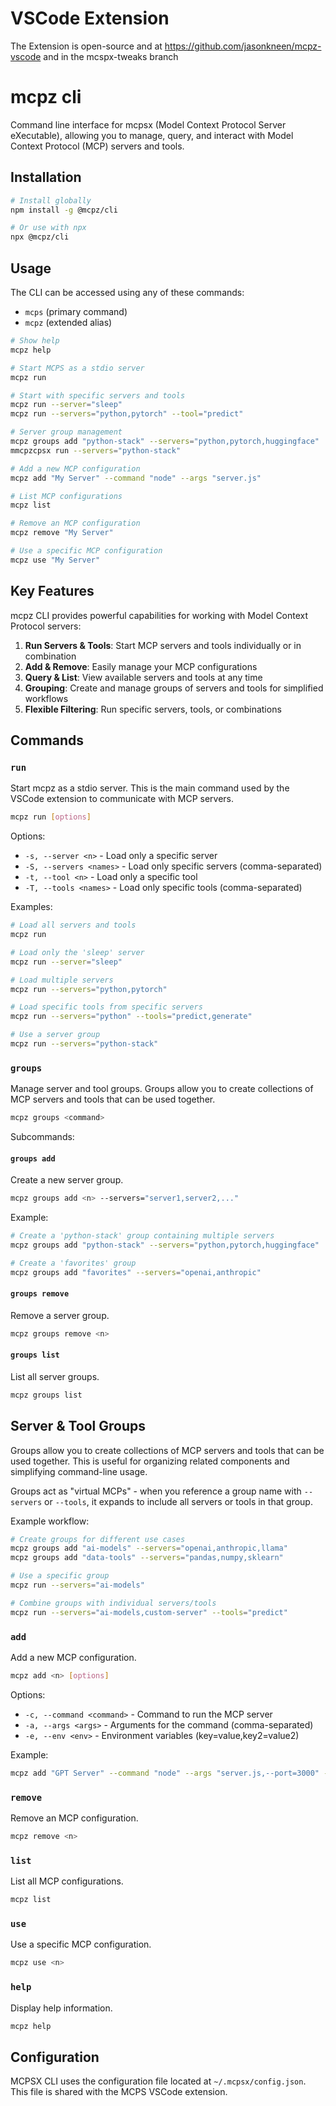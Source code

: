 # VSCode Extension

The Extension is open-source and at https://github.com/jasonkneen/mcpz-vscode and in the mcspx-tweaks branch


# mcpz cli

Command line interface for mcpsx (Model Context Protocol Server eXecutable), allowing you to manage, query, and interact with Model Context Protocol (MCP) servers and tools.

## Installation

```bash
# Install globally
npm install -g @mcpz/cli

# Or use with npx
npx @mcpz/cli
```

## Usage

The CLI can be accessed using any of these commands:
- `mcps` (primary command)
- `mcpz` (extended alias)

```bash
# Show help
mcpz help

# Start MCPS as a stdio server
mcpz run

# Start with specific servers and tools
mcpz run --server="sleep"
mcpz run --servers="python,pytorch" --tool="predict"

# Server group management
mcpz groups add "python-stack" --servers="python,pytorch,huggingface"
mmcpzcpsx run --servers="python-stack"

# Add a new MCP configuration
mcpz add "My Server" --command "node" --args "server.js"

# List MCP configurations
mcpz list

# Remove an MCP configuration
mcpz remove "My Server"

# Use a specific MCP configuration
mcpz use "My Server"
```

## Key Features

mcpz CLI provides powerful capabilities for working with Model Context Protocol servers:

1. **Run Servers & Tools**: Start MCP servers and tools individually or in combination
2. **Add & Remove**: Easily manage your MCP configurations
3. **Query & List**: View available servers and tools at any time
4. **Grouping**: Create and manage groups of servers and tools for simplified workflows
5. **Flexible Filtering**: Run specific servers, tools, or combinations

## Commands

### `run`

Start mcpz as a stdio server. This is the main command used by the VSCode extension to communicate with MCP servers.

```bash
mcpz run [options]
```

Options:
- `-s, --server <n>` - Load only a specific server
- `-S, --servers <names>` - Load only specific servers (comma-separated)
- `-t, --tool <n>` - Load only a specific tool
- `-T, --tools <names>` - Load only specific tools (comma-separated)

Examples:
```bash
# Load all servers and tools
mcpz run

# Load only the 'sleep' server
mcpz run --server="sleep"

# Load multiple servers
mcpz run --servers="python,pytorch"

# Load specific tools from specific servers
mcpz run --servers="python" --tools="predict,generate"

# Use a server group
mcpz run --servers="python-stack"
```

### `groups`

Manage server and tool groups. Groups allow you to create collections of MCP servers and tools that can be used together.

```bash
mcpz groups <command>
```

Subcommands:

#### `groups add`

Create a new server group.

```bash
mcpz groups add <n> --servers="server1,server2,..."
```

Example:
```bash
# Create a 'python-stack' group containing multiple servers
mcpz groups add "python-stack" --servers="python,pytorch,huggingface"

# Create a 'favorites' group
mcpz groups add "favorites" --servers="openai,anthropic"
```

#### `groups remove`

Remove a server group.

```bash
mcpz groups remove <n>
```

#### `groups list`

List all server groups.

```bash
mcpz groups list
```

## Server & Tool Groups

Groups allow you to create collections of MCP servers and tools that can be used together. This is useful for organizing related components and simplifying command-line usage.

Groups act as "virtual MCPs" - when you reference a group name with `--servers` or `--tools`, it expands to include all servers or tools in that group.

Example workflow:

```bash
# Create groups for different use cases
mcpz groups add "ai-models" --servers="openai,anthropic,llama"
mcpz groups add "data-tools" --servers="pandas,numpy,sklearn"

# Use a specific group
mcpz run --servers="ai-models"

# Combine groups with individual servers/tools
mcpz run --servers="ai-models,custom-server" --tools="predict"
```

### `add`

Add a new MCP configuration.

```bash
mcpz add <n> [options]
```

Options:
- `-c, --command <command>` - Command to run the MCP server
- `-a, --args <args>` - Arguments for the command (comma-separated)
- `-e, --env <env>` - Environment variables (key=value,key2=value2)

Example:
```bash
mcpz add "GPT Server" --command "node" --args "server.js,--port=3000" --env "API_KEY=abc123,DEBUG=true"
```

### `remove`

Remove an MCP configuration.

```bash
mcpz remove <n>
```

### `list`

List all MCP configurations.

```bash
mcpz list
```

### `use`

Use a specific MCP configuration.

```bash
mcpz use <n>
```

### `help`

Display help information.

```bash
mcpz help
```

## Configuration

MCPSX CLI uses the configuration file located at `~/.mcpsx/config.json`. This file is shared with the MCPS VSCode extension.
